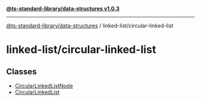 [**@ts-standard-library/data-structures v1.0.3**](../../README.md)

***

[@ts-standard-library/data-structures](../../modules.md) / linked-list/circular-linked-list

# linked-list/circular-linked-list

## Classes

- [CircularLinkedListNode](classes/CircularLinkedListNode.md)
- [CircularLinkedList](classes/CircularLinkedList.md)
